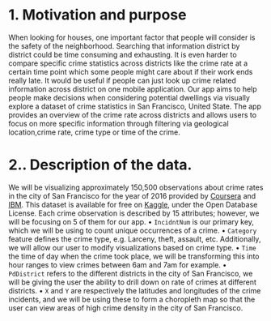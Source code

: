 
# 1\. Motivation and purpose

When looking for houses, one important factor that people will consider
is the safety of the neighborhood. Searching that information district
by district could be time consuming and exhausting. It is even harder to
compare specific crime statistics across districts like the crime rate
at a certain time point which some people might care about if their work
ends really late. It would be useful if people can just look up crime
related information across district on one mobile application. Our app
aims to help people make decisions when considering potential dwellings
via visually explore a dataset of crime statistics in San Francisco,
United State. The app provides an overview of the crime rate across
districts and allows users to focus on more specific information through
filtering via geological location,crime rate, crime type or time of the
crime.

# 2.\. Description of the data.
We will be visualizing approximately 150,500 observations about crime rates in the city of San Francisco for the year of 2016 provided by [Coursera](https://www.coursera.org/) and [IBM]( https://www.ibm.com/). This dataset is available for free on [Kaggle]( https://www.kaggle.com/roshansharma/sanfranciso-crime-dataset), under the Open Database License. Each crime observation is described by 15 attributes; however, we will be focusing on 5 of them for our app. 
•	`IncidntNum` is our primary key, which we will be using to count unique occurrences of a crime. 
•	`Category` feature defines the crime type, e.g. Larceny, theft, assault, etc. Additionally, we will allow our user to modify visualizations based on crime type.
•	`Time` the time of day when the crime took place, we will be transforming this into hour ranges to view crimes between 6am and 7am for example.
•	`PdDistrict` refers to the different districts in the city of San Francisco, we will be giving the user the ability to drill down on rate of crimes at different districts.
•	`X` and `Y` are respectively the latitudes and longitudes of the crime incidents, and we will be using these to form a choropleth map so that the user can view areas of high crime density in the city of San Francisco.
